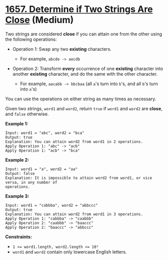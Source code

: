 # [1657. Determine if Two Strings Are Close][link] (Medium)

[link]: https://leetcode.com/problems/determine-if-two-strings-are-close/

Two strings are considered **close** if you can attain one from the other using the following
operations:

- Operation 1: Swap any two **existing** characters.

  - For example, `abcde -> aecdb`
- Operation 2: Transform **every** occurrence of one **existing** character into another **existing**
character, and do the same with the other character.

  - For example, `aacabb -> bbcbaa` (all `a`'s turn into `b`'s, and all `b`'s turn into `a`'s)

You can use the operations on either string as many times as necessary.

Given two strings, `word1` and `word2`, return `true` if  `word1` and  `word2` are **close**, and
`false` otherwise.

**Example 1:**

```
Input: word1 = "abc", word2 = "bca"
Output: true
Explanation: You can attain word2 from word1 in 2 operations.
Apply Operation 1: "abc" -> "acb"
Apply Operation 1: "acb" -> "bca"
```

**Example 2:**

```
Input: word1 = "a", word2 = "aa"
Output: false
Explanation: It is impossible to attain word2 from word1, or vice versa, in any number of
operations.
```

**Example 3:**

```
Input: word1 = "cabbba", word2 = "abbccc"
Output: true
Explanation: You can attain word2 from word1 in 3 operations.
Apply Operation 1: "cabbba" -> "caabbb"
Apply Operation 2: "caabbb" -> "baaccc"
Apply Operation 2: "baaccc" -> "abbccc"
```

**Constraints:**

- `1 <= word1.length, word2.length <= 10⁵`
- `word1` and `word2` contain only lowercase English letters.
